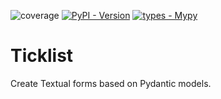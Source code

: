 ![coverage](https://img.shields.io/endpoint?url=https://gist.githubusercontent.com/sander76/a25f1e6bfcb3b085ffe05f520b56e43c/raw/covbadge.json)
[![PyPI - Version](https://img.shields.io/pypi/v/clipstick.svg?logo=pypi&label=PyPI&logoColor=gold)](https://pypi.org/project/clipstick/)
[![types - Mypy](https://img.shields.io/badge/types-Mypy-blue.svg)](https://github.com/ambv/black)

# Ticklist

Create Textual forms based on Pydantic models.

